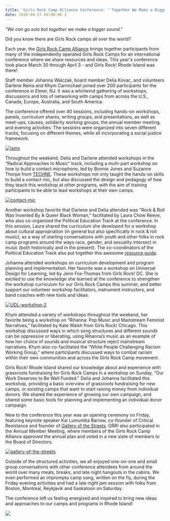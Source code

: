 ```yaml
---
title: 'Girls Rock Camp Alliance Conference: ''Together We Make a Bigger Sound'''
date: 2016-04-27 00:00:00 Z
---
```


_"We can go solo but together we make a bigger sound."_

Did you know there are Girls Rock camps all over the world?

Each year, the [Girls Rock Camp Alliance](http://girlsrockcampalliance.org) brings together participants from many of the independently operated Girls Rock Camps for an international conference where we share resources and ideas. This year's conference took place March 30 through April 3 - and Girls Rock! Rhode Island was there!

Staff member Johanna Walczak, board member Delia Kovac, and volunteers Darlene Reina and Khym Carmichael joined over 200 participants for the conference in Elmer, NJ. It was a whirlwind gathering of workshops, discussions and lots of networking with camps from across the U.S., Canada, Europe, Australia, and South America.

The conference offered over 40 sessions, including hands-on workshops, panels, curriculum shares, writing groups, and presentations, as well as meet-ups, causes, solidarity working groups, the annual member meeting, and evening activities. The sessions were organized into seven different tracks, focusing on different themes, while all incorporating a social justice framework.

[![isms](/uploads/blogpost/isms-e1461713553962.jpg)](http://girlsrockri.org/wp-content/uploads/2016/04/isms-e1461713553962.jpg)

Throughout the weekend, Delia and Darlene attended workshops in the “Radical Approaches to Music” track, including a multi-part workshop on how to build a contact microphone, led by Bonnie Jones and Suzanne Thorpe from [TECHNE](https://technesound.org/). These workshops not only taught the hands-on skills to build a contact mic, but also discussed the design and pedagogy of how they teach this workshop at other programs, with the aim of training participants to be able to lead workshops at their own camps.

[![contact-mic](/uploads/blogpost/contact-mic1-e1461710397330.jpg)](http://girlsrockri.org/wp-content/uploads/2016/04/contact-mic1-e1461710397330.jpg)

Another workshop favorite that Darlene and Delia attended was "Rock & Roll Was Invented By A Queer Black Woman," facilitated by Laura Chow Reeve, who also co-organized the Political Education Track at the conference. In this session, Laura shared the curriculum she developed for a workshop about cultural appropriation (in general but also specifically in rock & roll music), as a way of starting conversations with youth and other folks in rock camp programs around the ways race, gender, and sexuality intersect in music (both historically and in the present). The co-coordinators of the Political Education Track also put together this awesome [resource guide](http://grcapoliticaledu.tumblr.com/ "GRCA Political Education Resources").

Johanna attended workshops on curriculum development and program planning and implementation. Her favorite was a workshop on Universal Design for Learning, led by Jenn Fox-Thomas from Girls Rock! DC. She is excited to use the knowledge she learned at the conference to strengthen the workshop curriculum for our Girls Rock Camps this summer, and better support our volunteer workshop facilitators, instrument instructors, and band coaches with new tools and ideas.

[![UDL-workshop-2](/uploads/blogpost/UDL-workshop-2-e1461710656213.jpg)](http://girlsrockri.org/wp-content/uploads/2016/04/UDL-workshop-2-e1461710656213.jpg)

Khym attended a variety of workshops throughout the weekend, her favorite being a workshop on “Rihanna: Pop Music and Mainstream Feminist Narratives,” facilitated by Kate Walsh from Girls Rock! Chicago. This workshop discussed ways in which song structures and different sounds can be oppressive or liberating, using Rihanna’s music as an example of how her choice of sounds and musical structure reject mainstream narratives. Khym also co-facilitated the “White People Challenging Racism Working Group,” where participants discussed ways to combat racism within their own communities and across the Girls Rock Camp movement.

Girls Rock! Rhode Island shared our knowledge about and experience with grassroots fundraising for Girls Rock Camps in a workshop on Sunday, "Our Work Deserves to Be Well Funded." Delia and Johanna facilitated this workshop, providing a basic overview of grassroots fundraising for new camps, or existing camps that want to start raising money from individual donors. We shared the experience of growing our own campaign, and shared some basic tools for planning and implementing an individual donor campaign.

New to the conference this year was an opening ceremony on Friday, featuring keynote speaker Kai Lumumba Barrow, co-founder of Critical Resistance and founder of [Gallery of the Streets](http://galleryofthestreets.org/). GRR! also participated in the Annual Member Meeting, where members of the Girls Rock Camp Alliance approved the annual plan and voted in a new slate of members to the Board of Directors.

[![gallery-of-the-streets](/uploads/blogpost/gallery-of-the-streets-e1461711301298.jpg)](http://girlsrockri.org/wp-content/uploads/2016/04/gallery-of-the-streets-e1461711301298.jpg)

Outside of the structured activities, we all enjoyed one-on-one and small group conversations with other conference attendees from around the world over many meals, breaks, and late night hangouts in the cabins. We even performed an impromptu camp song, written on the fly, during the Friday evening activities and had a late night jam session with folks from Boston, Montreal, Reykjavik and Saskatoon on Saturday.

The conference left us feeling energized and inspired to bring new ideas and approaches to our camps and programs in Rhode Island!

[![](/uploads/blogpost/Team-GRRI1-e1461774907361.jpg)](http://girlsrockri.org/wp-content/uploads/2016/04/Team-GRRI1-e1461774907361.jpg)
